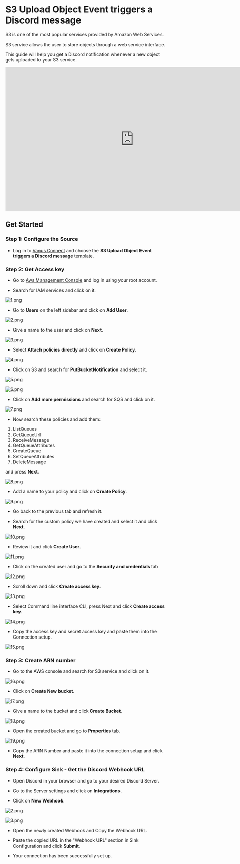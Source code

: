 # S3 Upload Object Event triggers a Discord message

S3 is one of the most popular services provided by Amazon Web Services.

S3 service allows the user to store objects through a web service interface.

This guide will help you get a Discord notification whenever a new object gets uploaded to your S3 service.

<iframe width="800" height="450" src="https://www.youtube.com/embed/d-5wDjr4-Z0" title="YouTube video player" frameBorder="0" allowFullScreen={true} allow="accelerometer; autoplay; clipboard-write; encrypted-media; gyroscope; picture-in-picture; web-share"></iframe>

## Get Started

### Step 1: Configure the Source

- Log in to [Vanus Connect](https://cloud.vanus.ai/) and choose the **S3 Upload Object Event triggers a Discord message** template.

### Step 2: Get Access key

- Go to [Aws Management Console](https://aws.amazon.com/) and log in using your root account.

- Search for IAM services and click on it.

![1.png](imgs/aws-bucket-discord-1.PNG)

- Go to **Users** on the left sidebar and click on **Add User**.

![2.png](imgs/aws-bucket-discord-2.PNG)

- Give a name to the user and click on **Next**.

![3.png](imgs/aws-bucket-discord-3.PNG)

- Select **Attach policies directly** and click on **Create Policy**.

![4.png](imgs/aws-bucket-discord-4.PNG)

- Click on S3 and search for **PutBucketNotification** and select it.

![5.png](imgs/aws-bucket-discord-5.PNG)

![6.png](imgs/aws-bucket-discord-6.PNG)

- Click on **Add more permissions** and search for SQS and click on it.

![7.png](imgs/aws-bucket-discord-7.PNG)

- Now search these policies and add them:

1. ListQueues
2. GetQueueUrl
3. ReceiveMessage
4. GetQueueAttributes
5. CreateQueue
6. SetQueueAttributes
7. DeleteMessage

and press **Next**.

![8.png](imgs/aws-bucket-discord-8.PNG)

- Add a name to your policy and click on **Create Policy**.

![9.png](imgs/aws-bucket-discord-9.PNG)

- Go back to the previous tab and refresh it.

- Search for the custom policy we have created and select it and click **Next**.

![10.png](imgs/aws-bucket-discord-10.PNG)

- Review it and click **Create User**.

![11.png](imgs/aws-bucket-discord-11.PNG)

- Click on the created user and go to the **Security and credentials** tab

![12.png](imgs/aws-bucket-discord-12.PNG)

- Scroll down and click **Create access key**.

![13.png](imgs/aws-bucket-discord-13.PNG)

- Select Command line interface CLI, press Next and click **Create access key**.

![14.png](imgs/aws-bucket-discord-14.PNG)

- Copy the access key and secret access key and paste them into the Connection setup.

![15.png](imgs/aws-bucket-discord-15.PNG)

### Step 3: Create ARN number

- Go to the AWS console and search for S3 service and click on it.

![16.png](imgs/aws-bucket-discord-16.PNG)

- Click on **Create New bucket**.

![17.png](imgs/aws-bucket-discord-17.PNG)

- Give a name to the bucket and click **Create Bucket**.

![18.png](imgs/aws-bucket-discord-18.PNG)

- Open the created bucket and go to **Properties** tab.

![19.png](imgs/aws-bucket-discord-19.PNG)

- Copy the ARN Number and paste it into the connection setup and click **Next**.

### Step 4: Configure Sink - Get the Discord Webhook URL

- Open Discord in your browser and go to your desired Discord Server.

- Go to the Server settings and click on **Integrations**.

- Click on **New Webhook**. 

![2.png](imgs/github-issue-discord-2.PNG)

![3.png](imgs/github-issue-discord-3.PNG)

- Open the newly created Webhook and Copy the Webhook URL.

- Paste the copied URL in the "Webhook URL" section in Sink Configuration and click **Submit**.

- Your connection has been successfully set up.
